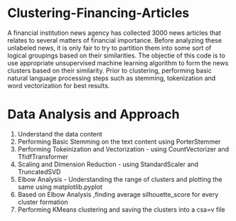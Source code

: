 # Clustering-Financing-Articles
A financial institution news agency has collected 3000 news articles that relates to several matters of financial importance. Before analyzing these unlabeled news, it is only fair to try to partition them into some sort of logical groupings based on their similarities.  The objectie of this code is to use appropriate unsupervised machine learning algorithm to form the news clusters based on their similarity. Prior to clustering, performing basic natural language processing steps such as stemming, tokenization and word vectorization for best results.

# Data Analysis and Approach

1. Understand the data content 
2. Performing Basic Stemming on the text content using PorterStemmer
3. Performing Tokeinization and Vectorization - using CountVectorizer and TfidfTransformer
4. Scaling and Dimension Reduction - using StandardScaler and TruncatedSVD
5. Elbow Analysis - Understanding the range of clusters and plotting the same using matplotlib.pyplot
6. Based on Elbow Analysis ,finding average silhouette_score for every cluster formation 
7. Performing KMeans clustering and saving the clusters into a csa=v file
